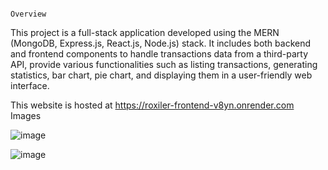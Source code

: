                                                                                          Overview

This project is a full-stack application developed using the MERN (MongoDB, Express.js, React.js, Node.js) stack. It includes both backend and frontend components to handle transactions data from a third-party API, provide various functionalities such as listing transactions, generating statistics, bar chart, pie chart, and displaying them in a user-friendly web interface.

This website is hosted at https://roxiler-frontend-v8yn.onrender.com
                                                                                         Images
                                                                                                          
                                                                                                          
                                                                                                          
                                                                                                          
![image](https://github.com/user-attachments/assets/dcbc92bb-3741-4889-b10d-319d0f197a9f)

![image](https://github.com/user-attachments/assets/cb4b99f3-b816-42ae-a6e8-4c6e62cb2f44)

